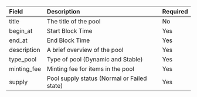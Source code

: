| Field       | Description                                 | Required |
| :---------- | :------------------------------------------ | :------- |
| title       | The title of the pool                       | No       |
| begin_at    | Start Block Time                            | Yes      |
| end_at      | End Block Time                              | Yes      |
| description | A brief overview of the pool                | Yes      |
| type_pool   | Type of pool (Dynamic and Stable)           | Yes      |
| minting_fee | Minting fee for items in the pool           | Yes      |
| supply      | Pool supply status (Normal or Failed state) | Yes      |
